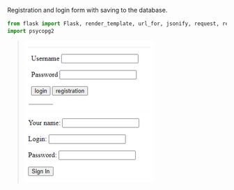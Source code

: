 Registration and login form with saving to the database. 
```py
from flask import Flask, render_template, url_for, jsonify, request, redirect
import psycopg2
```
> ![Image](https://github.com/zuzuka28/mtuci_prog/raw/main/doc/regform0.png)
> ![Image](https://github.com/zuzuka28/mtuci_prog/raw/main/doc/regform1.png)
